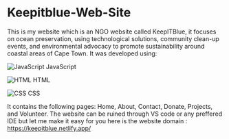 # Keepitblue-Web-Site
This is my website which is an NGO website called KeepITBlue, it focuses on ocean preservation, using technological solutions, community clean-up events, and environmental advocacy to promote sustainability around coastal areas of Cape Town. It was developed using:


![JavaScript](https://skillicons.dev/icons?i=js) JavaScript

![HTML](https://skillicons.dev/icons?i=html) HTML


![CSS](https://skillicons.dev/icons?i=css) CSS

It contains the following pages: Home, About, Contact, Donate, Projects, and Volunteer. The website can be ruined through VS code or any preffered IDE but let me make it easy for you here is the website domain :   https://keepitblue.netlify.app/  


